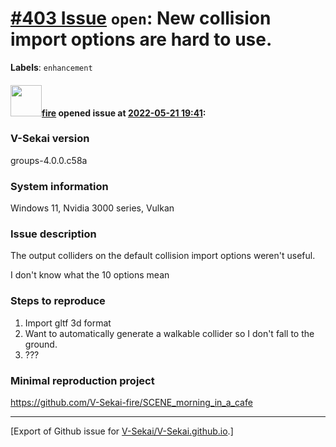 # [\#403 Issue](https://github.com/V-Sekai/V-Sekai.github.io/issues/403) `open`: New collision import options are hard to use.
**Labels**: `enhancement`


#### <img src="https://avatars.githubusercontent.com/u/32321?u=c2e06a3d2b49a467aa907e54aa259516440267cc&v=4" width="50">[fire](https://github.com/fire) opened issue at [2022-05-21 19:41](https://github.com/V-Sekai/V-Sekai.github.io/issues/403):

### V-Sekai version

groups-4.0.0.c58a

### System information

Windows 11, Nvidia 3000 series, Vulkan

### Issue description

The output colliders on the default collision import options weren't useful.

I don't know what the 10 options mean

### Steps to reproduce

1. Import gltf 3d format
2. Want to automatically generate a walkable collider so I don't fall to the ground.
3. ???

### Minimal reproduction project

https://github.com/V-Sekai-fire/SCENE_morning_in_a_cafe




-------------------------------------------------------------------------------



[Export of Github issue for [V-Sekai/V-Sekai.github.io](https://github.com/V-Sekai/V-Sekai.github.io).]
